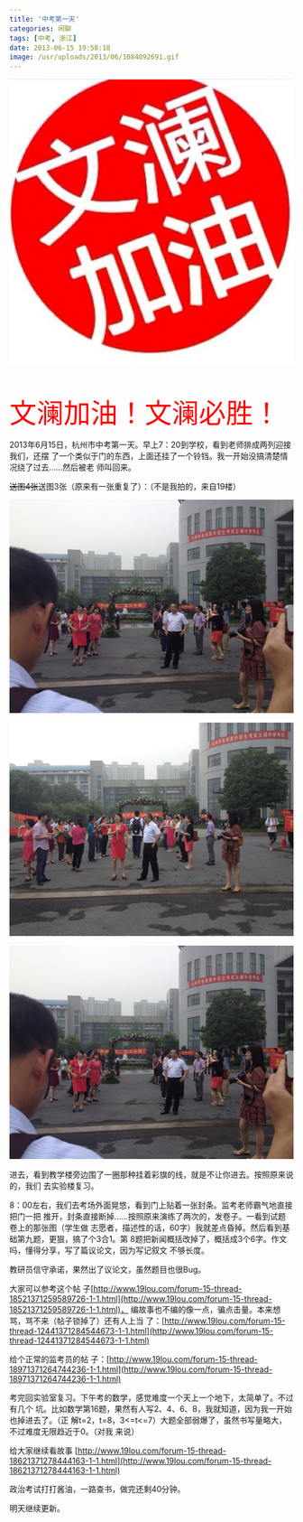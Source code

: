```yaml
---
title: '中考第一天'
categories: 闲聊
tags: [中考, 浙江]
date: 2013-06-15 19:58:18
image: /usr/uploads/2013/06/1084092691.gif
---
```


![文澜加油](../../../../usr/uploads/2013/06/1084092691.gif)

<span style="color:#fff">Please ignore this line</span>

<span style="color:#ff0000;font-size:48px">文澜加油！文澜必胜！</span>

2013年6月15日，杭州市中考第一天。早上7：20到学校，看到老师排成两列迎接我们，还摆
了一个类似于门的东西，上面还挂了一个铃铛。我一开始没搞清楚情况绕了过去……然后被老
师叫回来。

<del>送图4张</del>送图3张（原来有一张重复了）：（不是我拍的，来自19楼）

![middle_094452_14861371260692384_ce9920e7288e76684b868c474ad4b0fc.jpg](../../../../usr/uploads/2013/06/2249404118.jpg)

![middle_094452_17931371260692691_3b77c47744f6f7f4bdde10b7653c66da.jpg](../../../../usr/uploads/2013/06/3970367125.jpg)

![middle_094453_15861371260693006_ce9920e7288e76684b868c474ad4b0fc.jpg](../../../../usr/uploads/2013/06/3158596131.jpg)

进去，看到教学楼旁边围了一圈那种挂着彩旗的线，就是不让你进去。按照原来说的，我们
去实验楼复习。

8：00左右，我们去考场外面晃悠，看到门上贴着一张封条。监考老师霸气地直接把门一把
推开，封条直接断掉……按照原来演练了两次的，发卷子。一看到试题卷上的那张图（学生做
志愿者，描述性的话，60字）我就差点昏掉。然后看到基础第九题，更狠，搞了个3合1。第
8题把新闻概括改掉了，概括成3个6字。作文吗，懂得分享，写了篇议论文，因为写记叙文
不够长度。

教研员信守承诺，果然出了议论文，虽然题目也很Bug。

大家可以参考这个帖
子[http://www.19lou.com/forum-15-thread-18521371259589726-1-1.html](http://www.19lou.com/forum-15-thread-18521371259589726-1-1.html)，
编故事也不编的像一点，骗点击量。本来想骂，骂不来（帖子锁掉了）还有人上当
了：[http://www.19lou.com/forum-15-thread-12441371284544673-1-1.html](http://www.19lou.com/forum-15-thread-12441371284544673-1-1.html)

给个正常的监考员的帖
子：[http://www.19lou.com/forum-15-thread-18971371264744236-1-1.html](http://www.19lou.com/forum-15-thread-18971371264744236-1-1.html)

考完回实验室复习。下午考的数学，感觉难度一个天上一个地下，太简单了。不过有几个
坑。比如数学第16题，果然有人写2、4、6、8，我就知道，因为我一开始也掉进去了。（正
解t=2，t=8，3<=t<=7）大题全部弱爆了，虽然书写量略大，不过难度无限趋近于0。（对我
来说）

给大家继续看故事
[http://www.19lou.com/forum-15-thread-18621371278444163-1-1.html](http://www.19lou.com/forum-15-thread-18621371278444163-1-1.html)

政治考试打打酱油，一路查书，做完还剩40分钟。

明天继续更新。
